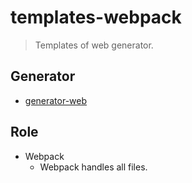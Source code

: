 # templates-webpack
> Templates of web generator.

## Generator

* [generator-web](https://github.com/lixinliang/generator-web)

## Role

* Webpack
    * Webpack handles all files.
